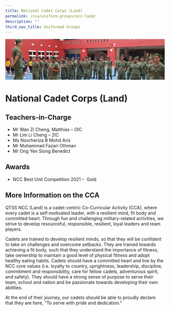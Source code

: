```yaml
---
title: National Cadet Corps (Land)
permalink: /cca/uniform-groups/ncc-land/
description: ""
third_nav_title: Uniformed Groups
---
```

![](/images/CCA/ncc.png)


National Cadet Corps (Land)
===========================

**Teachers-in-Charge**
----------------------

*   Mr Wan Zi Cheng, Matthias – OIC
*   Mr Lim Li Cheng – 2IC
*   Ms Noorheriza B Mohd Aris
*   Mr Muhammad Fazari Othman
*   Mr Ong Yen Siong Benedict

**Awards**
----------

*   NCC Best Unit Competition 2021 –  Gold

**More Information on the CCA**
-------------------------------

QTSS NCC (Land) is a cadet-centric Co-Curricular Activity (CCA), where every cadet is a self-motivated leader, with a resilient mind, fit body and committed heart. Through fun and challenging military-related activities, we strive to develop resourceful, responsible, resilient, loyal leaders and team players.

Cadets are trained to develop resilient minds, so that they will be confident to take on challenges and overcome setbacks. They are trained towards achieving a fit body, such that they understand the importance of fitness, take ownership to maintain a good level of physical fitness and adopt healthy eating habits. Cadets should have a committed heart and live by the NCC core values (i.e. loyalty to country, uprightness, leadership, discipline, commitment and responsibility, care for fellow cadets, adventurous spirit, and safety). They should have a strong sense of purpose to serve their team, school and nation and be passionate towards developing their own abilities.

At the end of their journey, our cadets should be able to proudly declare that they are here, “To serve with pride and dedication.”